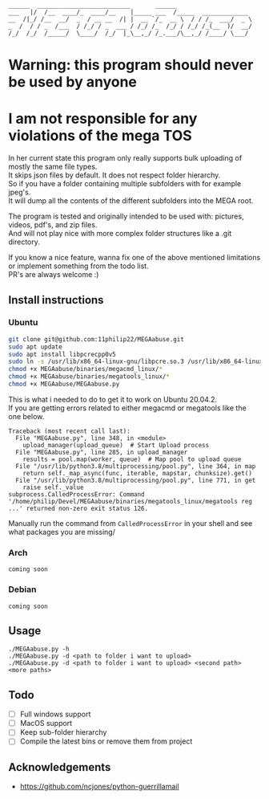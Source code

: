 ````
______  __________________________       ______                     
___   |/  /__  ____/_  ____/__    |_____ ___  /_____  _____________ 
__  /|_/ /__  __/  _  / __ __  /| |  __ `/_  __ \  / / /_  ___/  _ \
_  /  / / _  /___  / /_/ / _  ___ / /_/ /_  /_/ / /_/ /_(__  )/  __/
/_/  /_/  /_____/  \____/  /_/  |_\__,_/ /_.___/\__,_/ /____/ \___/ 
````
# Warning: this program should never be used by anyone
# I am not responsible for any violations of the mega TOS
In her current state this program only really supports bulk uploading of mostly the same file types.  
It skips json files by default. It does not respect folder hierarchy.  
So if you have a folder containing multiple subfolders with for example jpeg's.  
It will dump all the contents of the different subfolders into the MEGA root.  
  
The program is tested and originally intended to be used with: pictures, videos, pdf's, and zip files.  
And will not play nice with more complex folder structures like a .git directory.  
  
If you know a nice feature, wanna fix one of the above mentioned limitations or implement something from the todo list.   
PR's are always welcome :)
## Install instructions
### Ubuntu
```bash
git clone git@github.com:11philip22/MEGAabuse.git
sudo apt update
sudo apt install libpcrecpp0v5
sudo ln -s /usr/lib/x86_64-linux-gnu/libpcre.so.3 /usr/lib/x86_64-linux-gnu/libpcre.so.1
chmod +x MEGAabuse/binaries/megacmd_linux/*
chmod +x MEGAabuse/binaries/megatools_linux/*
chmod +x MEGAabuse/MEGAabuse.py
```
This is what i needed to do to get it to work on Ubuntu 20.04.2.  
If you are getting errors related to either megacmd or megatools like the one below.
```
Traceback (most recent call last):
  File "MEGAabuse.py", line 348, in <module>
    upload_manager(upload_queue)  # Start Upload process
  File "MEGAabuse.py", line 285, in upload_manager
    results = pool.map(worker, queue)  # Map pool to upload queue
  File "/usr/lib/python3.8/multiprocessing/pool.py", line 364, in map
    return self._map_async(func, iterable, mapstar, chunksize).get()
  File "/usr/lib/python3.8/multiprocessing/pool.py", line 771, in get
    raise self._value
subprocess.CalledProcessError: Command '/home/philip/Devel/MEGAabuse/binaries/megatools_linux/megatools reg ...' returned non-zero exit status 126.
```
Manually run the command from ``CalledProcessError`` in your shell and see what packages you are missing/
### Arch
```
coming soon
```
### Debian
```
coming soon
```
## Usage
``./MEGAabuse.py -h``  
``./MEGAabuse.py -d <path to folder i want to upload>``  
``./MEGAabuse.py -d <path to folder i want to upload> <second path> <more paths>``
## Todo
- [ ] Full windows support
- [ ] MacOS support
- [ ] Keep sub-folder hierarchy
- [ ] Compile the latest bins or remove them from project
## Acknowledgements
- https://github.com/ncjones/python-guerrillamail
